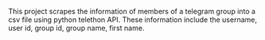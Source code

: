 This project scrapes the information of members of a telegram group into a csv file using python telethon API.
These information include the username, user id, group id, group name, first name.
